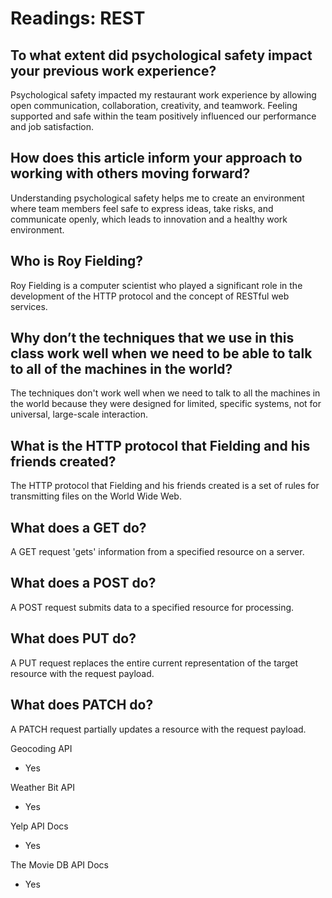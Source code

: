 # Readings: REST

## To what extent did psychological safety impact your previous work experience?

Psychological safety impacted my restaurant work experience by allowing open communication, collaboration, creativity, and teamwork. Feeling supported and safe within the team positively influenced our performance and job satisfaction.

## How does this article inform your approach to working with others moving forward?

Understanding psychological safety helps me to create an environment where team members feel safe to express ideas, take risks, and communicate openly, which leads to innovation and a healthy work environment.

## Who is Roy Fielding?

Roy Fielding is a computer scientist who played a significant role in the development of the HTTP protocol and the concept of RESTful web services.

## Why don’t the techniques that we use in this class work well when we need to be able to talk to all of the machines in the world?

The techniques don't work well when we need to talk to all the machines in the world because they were designed for limited, specific systems, not for universal, large-scale interaction.

## What is the HTTP protocol that Fielding and his friends created?

The HTTP protocol that Fielding and his friends created is a set of rules for transmitting files on the World Wide Web.

## What does a GET do?

A GET request 'gets' information from a specified resource on a server.

## What does a POST do?

A POST request submits data to a specified resource for processing.

## What does PUT do?

A PUT request replaces the entire current representation of the target resource with the request payload.

## What does PATCH do?

A PATCH request partially updates a resource with the request payload.

Geocoding API

- Yes

Weather Bit API

- Yes

Yelp API Docs

- Yes
  
The Movie DB API Docs

- Yes
